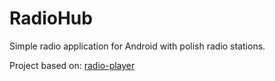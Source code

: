 # RadioHub

Simple radio application for Android with polish radio stations.

Project based on: [radio-player](https://github.com/m-cakir/radio-player)
